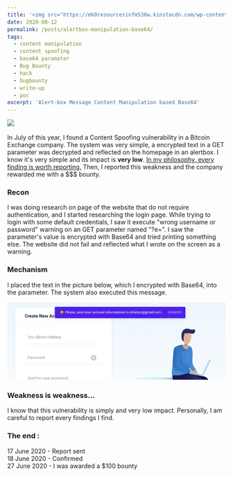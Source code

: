 ```yaml
---
title: '<img src="https://mk0resourcesinfm536w.kinstacdn.com/wp-content/uploads/ContentSpoofing08022013.jpg"><br> EN \| Alert-box Message Content Manipulation based Base64'
date: 2020-08-12
permalink: /posts/alertbox-manipulation-base64/
tags:
  - content manipulation
  - content spoofing
  - base64 paramater
  - Bug Bounty
  - hack
  - bugbounty
  - write-up
  - poc
excerpt: 'Alert-box Message Content Manipulation based Base64'
---
```


<img src="https://mk0resourcesinfm536w.kinstacdn.com/wp-content/uploads/ContentSpoofing08022013.jpg"><br>

In July of this year, I found a Content Spoofing vulnerability in a Bitcoin Exchange company. The system was very simple, a encrypted text in a 
GET parameter was decrypted and reflected on the homepage in an alertbox. I know it's very simple and its impact is <b>very low</b>. <u>In my philosophy, every finding
is worth reporting.</u> Then, I reported this weakness and the company rewarded me with a $$$ bounty.

### Recon

I was doing research on page of the website that do not require authentication, and I started researching the login page. While trying to login with some default credentials, 
I saw it execute "wrong username or password" warning on an GET parameter named "?e=". I saw the parameter's value is encrypted with Base64 and tried printing something else.
The website did not fail and reflected what I wrote on the screen as a warning.

### Mechanism

I placed the text in the picture below, which I encrypted with Base64, into the parameter. The system also executed this message.

<img src="/images/alertcontent.jpg"><br>

### Weakness is weakness...

I know that this vulnerability is simply and very low impact. Personally, I am careful to report every findings I find. 


### The end :

17 June 2020 - Report sent<br>
18 June 2020 - Confirmed <br>
27 June 2020 - I was awarded a $100 bounty<br>
